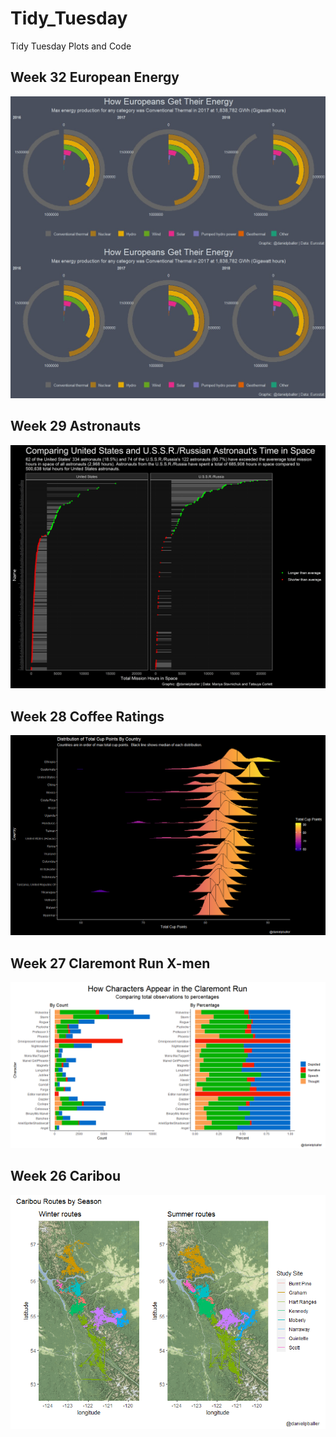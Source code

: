 # Tidy_Tuesday
Tidy Tuesday Plots and Code

## Week 32 European Energy 
<a href='Scripts_for_final_plots/Week_32_European_Energy_Final_Plot.Rmd' target='_blank'><img src="Final_Plots/Week_32_European_Energy_Types.jpg" align="center"/></a>
![](https://github.com/danielpballer/Tidy_Tuesday/blob/master/Final_Plots/Week_32_European_Energy_Types.jpg)

## Week 29 Astronauts
![](https://github.com/danielpballer/Tidy_Tuesday/blob/master/Final_Plots/Week_29_Astronauts.png)

## Week 28 Coffee Ratings
![](https://github.com/danielpballer/Tidy_Tuesday/blob/master/Final_Plots/Week_28_Coffee_Ratings.png)

## Week 27 Claremont Run X-men
![](https://github.com/danielpballer/Tidy_Tuesday/blob/master/Final_Plots/Week_27_Clarmont_Run_Xmen.PNG)

## Week 26 Caribou
![](https://github.com/danielpballer/Tidy_Tuesday/blob/master/Final_Plots/Week_26_Caribou_Routes_by_Season.png)
